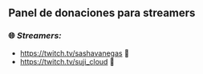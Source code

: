 ## Panel de donaciones para streamers

### :globe_with_meridians: ***Streamers:***
 - https://twitch.tv/sashavanegas :green_heart:
 - https://twitch.tv/suji_cloud :green_heart:
